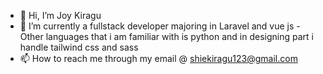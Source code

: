 - 👋 Hi, I’m Joy Kiragu
- 🌱 I’m currently a fullstack developer majoring in Laravel and vue js
-Other languages that i am familiar with is python and in designing part i handle tailwind css and sass
- 📫 How to reach me through my email @ shiekiragu123@gmail.com


